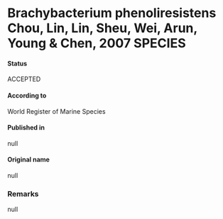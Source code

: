 Brachybacterium phenoliresistens Chou, Lin, Lin, Sheu, Wei, Arun, Young & Chen, 2007 SPECIES
=======

#### Status
ACCEPTED

#### According to
World Register of Marine Species

#### Published in
null

#### Original name
null

### Remarks
null